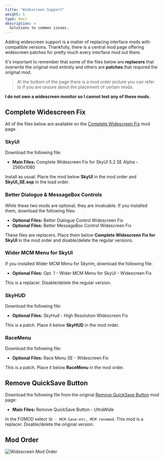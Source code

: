 ```yaml
---
title: "Widescreen Support"
weight: 5
type: docs
description: >
  Solutions to common issues.
---
```


Adding widescreen support is a matter of replacing interface mods with compatible versions. Thankfully, there is a central mod page offering widescreen patches for pretty much every interface mod out there.

It's important to remember that some of the files below are **replacers** that overwrite the original mod entirely and others are **patches** that required the original mod.

> At the bottom of the page there is a mod order picture you can refer to if you are unsure about the placement of certain mods.

**I do not own a widescreen monitor so I cannot test any of these mods.**

## Complete Widescreen Fix

All of the files below are available on the [Complete Widescreen Fix](https://www.nexusmods.com/skyrimspecialedition/mods/1778?tab=files) mod page.

### SkyUI

Download the following file:

- **Main Files:** Complete Widescreen Fix for SkyUI 5.2 SE Alpha - 2560x1080

Install as usual. Place the mod below **SkyUI** in the mod order and **SkyUI_SE.esp** in the load order.

### Better Dialogue & MessageBox Controls

While these two mods are optional, they are invaluable. If you installed them, download the following files:

- **Optional Files:** Better Dialogue Control Widescreen Fix
- **Optional Files:** Better MessageBox Control Widescreen Fix

These files are replacers. Place them below **Complete Widescreen Fix for SkyUI** in the mod order and disable/delete the regular versions.

### Wider MCM Menu for SkyUI

If you installed Wider MCM Menu for Skyrim, download the following file:

- **Optional Files:** Opt. 1 - Wider MCM Menu for SkyUI - Widescreen Fix

This is a replacer. Disable/delete the regular version.

### SkyHUD

Download the following file:

- **Optional Files:** SkyHud - High Resolution Widescreen Fix

This is a patch. Place it below **SkyHUD** in the mod order.

### RaceMenu

Download the following file:

- **Optional Files:** Race Menu SE - WIdescreen Fix

This is a patch. Place it below **RaceMenu** in the mod order.

## Remove QuickSave Button

Download the following file from the original [Remove QuickSave Button](https://www.nexusmods.com/skyrimspecialedition/mods/28334) mod page:

- **Main Files:** Remove QuickSave Button - UltraWide

In the FOMOD select `3b - MCM-Save-etc, MCM renamed`. This mod is a replacer. Disable/delete the original version.

## Mod Order

![Widescreen Mod Order](/Pictures/guide-resources/widescreen-mod-order.png)